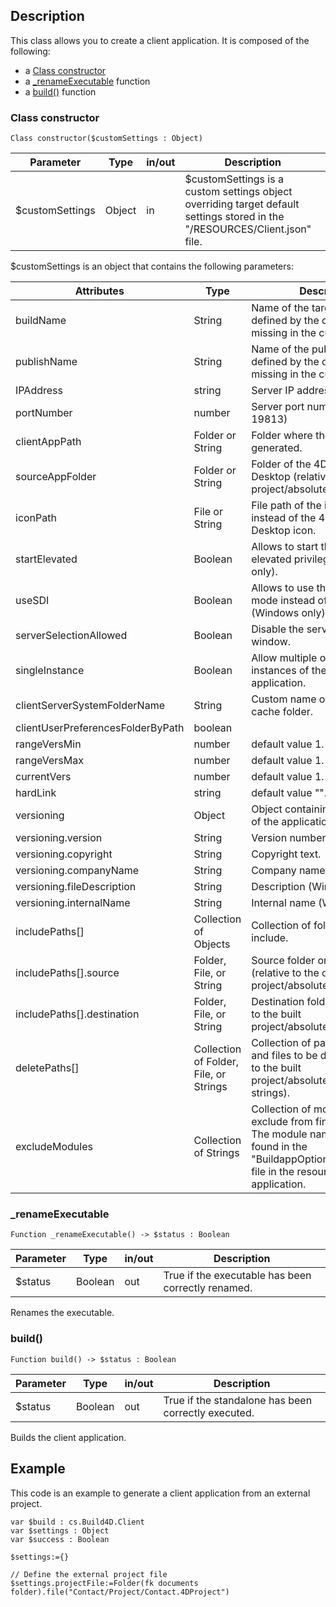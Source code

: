 <!-- Type your summary here -->
## Description

This class allows you to create a client application. It is composed of the following:

* a [Class constructor](#class-constructor)
* a [\_renameExecutable](#renameExecutable) function
* a [build()](#build) function

### Class constructor

```4D
Class constructor($customSettings : Object)
```
| Parameter | Type | in/out | Description |
|---|---|---|---|
| $customSettings | Object | in | $customSettings is a custom settings object overriding target default settings stored in the "/RESOURCES/Client.json" file. |

$customSettings is an object that contains the following parameters:

| Attributes | Type | Description |
|---|---|---|  
|buildName | String | Name of the target build, defined by the component if missing in the custom settings.|
|publishName | String | Name of the publication name, defined by the component if missing in the custom settings.|
|IPAddress| string | Server IP address |
|portNumber| number | Server port number (default 19813) |
|clientAppPath | Folder or String | Folder where the build will be generated. |
|sourceAppFolder| Folder or String | Folder of the 4D Volume Desktop (relative to the open project/absolute/filesystem).|
|iconPath| File or String | File path of the icon to be used instead of the 4D Volume Desktop icon.|
|startElevated| Boolean | Allows to start the Updater with elevated privileges (Windows only).|
|useSDI| Boolean | Allows to use the SDI interface mode instead of the MDI (Windows only).|
|serverSelectionAllowed| Boolean | Disable the server selection window.|
|singleInstance| Boolean | Allow multiple or single instances of the client application.|
|clientServerSystemFolderName| String | Custom name of the local client cache folder.|
|clientUserPreferencesFolderByPath| boolean |  |
|rangeVersMin| number | default value 1. |
|rangeVersMax| number | default value 1. |
|currentVers| number | default value 1. |
|hardLink| string | default value "". |
|versioning| Object | Object containing the contents of the application informations.|
|versioning.version| String | Version number. |
|versioning.copyright| String | Copyright text. |
|versioning.companyName| String | Company name. |
|versioning.fileDescription| String | Description (Windows only).|
|versioning.internalName| String | Internal name (Windows only).|
|includePaths[] | Collection of Objects | Collection of folders and files to include.|
|includePaths[].source | Folder, File, or String | Source folder or file path (relative to the open project/absolute/filesystem).|
|includePaths[].destination | Folder, File, or String | Destination folder path (relative to the built project/absolute/filesystem).|
|deletePaths[] | Collection of Folder, File, or Strings | Collection of paths to folders and files to be deleted (relative to the built project/absolute/filesystem strings).|
|excludeModules| Collection of Strings | Collection of module names to exclude from final application. The module names can be found in the "BuildappOptionalModules.json" file in the resources of the 4D application.|

<h3 id="renameExecutable">_renameExecutable</h3>

```4D
Function _renameExecutable() -> $status : Boolean
```
| Parameter | Type | in/out | Description |
|---|---|---|---|
| $status | Boolean | out | True if the executable has been correctly renamed. |

Renames the executable.

### build()

```4D
Function build() -> $status : Boolean
```
| Parameter | Type | in/out | Description |
|---|---|---|---|
| $status | Boolean | out | True if the standalone has been correctly executed.|

Builds the client application.

## Example

This code is an example to generate a client application from an external project.


```4D
var $build : cs.Build4D.Client
var $settings : Object
var $success : Boolean

$settings:={}

// Define the external project file 
$settings.projectFile:=Folder(fk documents folder).file("Contact/Project/Contact.4DProject") 



```